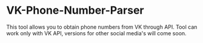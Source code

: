 # VK-Phone-Number-Parser
This tool allows you to obtain phone numbers from VK through API. Tool can work only with VK API, versions for other social media's will come soon.
